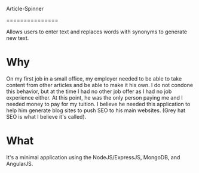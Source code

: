 Article-Spinner

===============

Allows users to enter text and replaces words with synonyms to generate new text.

<h1>Why</h1>
<p>
	On my first job in a small office, my employer needed to be able to take content from other articles
	and be able to make it his own. I do not condone this behavior, but at the time I had no other job offer
	as I had no job experience either. At this point, he was the only person paying me and I needed money to
	pay for my tuition. I believe he needed this application to help him generate blog sites to push SEO
	to his main websites. (Grey hat SEO is what I believe it's called).
</p>

<h1>What</h1>
<p>
	It's a minimal application using the NodeJS/ExpressJS, MongoDB, and AngularJS.
</p>
